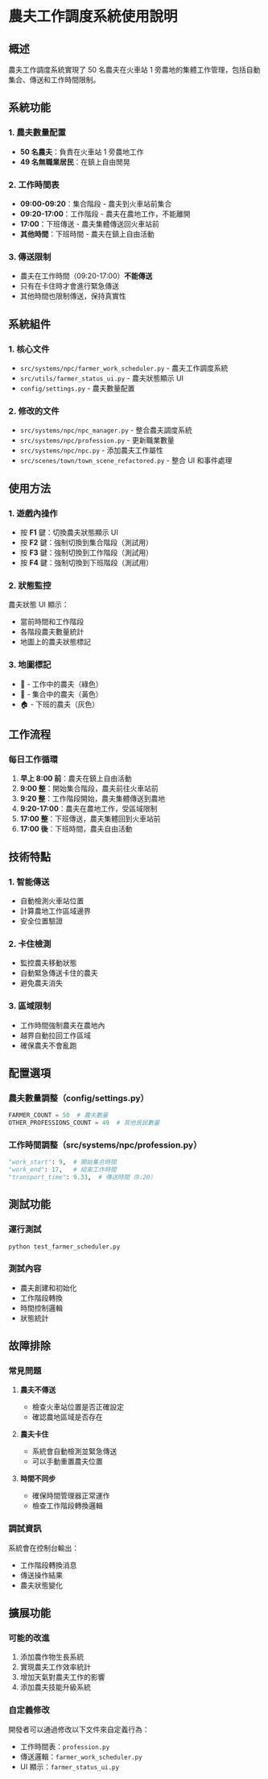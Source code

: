 # 農夫工作調度系統使用說明

## 概述

農夫工作調度系統實現了 50 名農夫在火車站 1 旁農地的集體工作管理，包括自動集合、傳送和工作時間限制。

## 系統功能

### 1. 農夫數量配置

- **50 名農夫**：負責在火車站 1 旁農地工作
- **49 名無職業居民**：在鎮上自由閒晃

### 2. 工作時間表

- **09:00-09:20**：集合階段 - 農夫到火車站前集合
- **09:20-17:00**：工作階段 - 農夫在農地工作，不能離開
- **17:00**：下班傳送 - 農夫集體傳送回火車站前
- **其他時間**：下班時間 - 農夫在鎮上自由活動

### 3. 傳送限制

- 農夫在工作時間（09:20-17:00）**不能傳送**
- 只有在卡住時才會進行緊急傳送
- 其他時間也限制傳送，保持真實性

## 系統組件

### 1. 核心文件

- `src/systems/npc/farmer_work_scheduler.py` - 農夫工作調度系統
- `src/utils/farmer_status_ui.py` - 農夫狀態顯示 UI
- `config/settings.py` - 農夫數量配置

### 2. 修改的文件

- `src/systems/npc/npc_manager.py` - 整合農夫調度系統
- `src/systems/npc/profession.py` - 更新職業數量
- `src/systems/npc/npc.py` - 添加農夫工作屬性
- `src/scenes/town/town_scene_refactored.py` - 整合 UI 和事件處理

## 使用方法

### 1. 遊戲內操作

- 按 **F1** 鍵：切換農夫狀態顯示 UI
- 按 **F2** 鍵：強制切換到集合階段（測試用）
- 按 **F3** 鍵：強制切換到工作階段（測試用）
- 按 **F4** 鍵：強制切換到下班階段（測試用）

### 2. 狀態監控

農夫狀態 UI 顯示：

- 當前時間和工作階段
- 各階段農夫數量統計
- 地圖上的農夫狀態標記

### 3. 地圖標記

- 🚜 - 工作中的農夫（綠色）
- 📍 - 集合中的農夫（黃色）
- 🏠 - 下班的農夫（灰色）

## 工作流程

### 每日工作循環

1. **早上 8:00 前**：農夫在鎮上自由活動
2. **9:00 整**：開始集合階段，農夫前往火車站前
3. **9:20 整**：工作階段開始，農夫集體傳送到農地
4. **9:20-17:00**：農夫在農地工作，受區域限制
5. **17:00 整**：下班傳送，農夫集體回到火車站前
6. **17:00 後**：下班時間，農夫自由活動

## 技術特點

### 1. 智能傳送

- 自動檢測火車站位置
- 計算農地工作區域邊界
- 安全位置驗證

### 2. 卡住檢測

- 監控農夫移動狀態
- 自動緊急傳送卡住的農夫
- 避免農夫消失

### 3. 區域限制

- 工作時間強制農夫在農地內
- 越界自動拉回工作區域
- 確保農夫不會亂跑

## 配置選項

### 農夫數量調整（config/settings.py）

```python
FARMER_COUNT = 50  # 農夫數量
OTHER_PROFESSIONS_COUNT = 49  # 其他居民數量
```

### 工作時間調整（src/systems/npc/profession.py）

```python
"work_start": 9,  # 開始集合時間
"work_end": 17,   # 結束工作時間
"transport_time": 9.33,  # 傳送時間（9:20）
```

## 測試功能

### 運行測試

```bash
python test_farmer_scheduler.py
```

### 測試內容

- 農夫創建和初始化
- 工作階段轉換
- 時間控制邏輯
- 狀態統計

## 故障排除

### 常見問題

1. **農夫不傳送**

   - 檢查火車站位置是否正確設定
   - 確認農地區域是否存在

2. **農夫卡住**

   - 系統會自動檢測並緊急傳送
   - 可以手動重置農夫位置

3. **時間不同步**
   - 確保時間管理器正常運作
   - 檢查工作階段轉換邏輯

### 調試資訊

系統會在控制台輸出：

- 工作階段轉換消息
- 傳送操作結果
- 農夫狀態變化

## 擴展功能

### 可能的改進

1. 添加農作物生長系統
2. 實現農夫工作效率統計
3. 增加天氣對農夫工作的影響
4. 添加農夫技能升級系統

### 自定義修改

開發者可以通過修改以下文件來自定義行為：

- 工作時間表：`profession.py`
- 傳送邏輯：`farmer_work_scheduler.py`
- UI 顯示：`farmer_status_ui.py`
